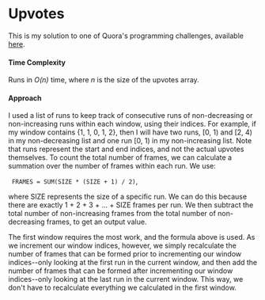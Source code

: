 # Upvotes

This is my solution to one of Quora's programming challenges, available [here](https://www.quora.com/challenges#upvotes).


#### Time Complexity ####
Runs in *O(n)* time, where *n* is the size of the upvotes array.

#### Approach ####

I used a list of runs to keep track of consecutive runs of non-decreasing or 
non-increasing runs within each window, using their indices. For example, if my 
window contains {1, 1, 0, 1, 2}, then I will have two runs, [0, 1) and [2, 4) in my
non-decreasing list and one run [0, 1) in my non-increasing list. Note that runs 
represent the start and end indices, and not the actual upvotes themselves. To count
the total number of frames, we can calculate a summation over the number of frames
within each run. We use:

  ``` FRAMES = SUM(SIZE * (SIZE + 1) / 2)```,

where SIZE represents the size of a specific run. We can do this because there are
exactly 1 + 2 + 3 + ... + SIZE frames per run. We then subtract the total number of 
non-increasing frames from the total number of non-decreasing frames, to get an
output value.

The first window requires the most work, and the formula above is used. As we
increment our window indices, however, we simply recalculate the number of frames that
can be formed prior to incrementing our window indices--only looking at the first run
in the current window, and then add the number of frames that can be formed after
incrementing our window indices--only looking at the last run in the current window.
This way, we don't have to recalculate everything we calculated in the first window.
